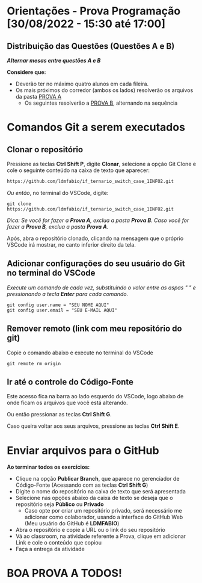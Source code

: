 # Orientações - Prova Programação [30/08/2022 - 15:30 até 17:00]

## Distribuição das Questões (Questões A e B)

***Alternar mesas entre questões A e B***

**Considere que:**

* Deverão ter no máximo quatro alunos em cada fileira.
* Os mais próximos do corredor (ambos os lados) resolverão os arquivos da pasta [PROVA A](Prova_A/)
  * Os seguintes resolverão a [PROVA B](Prova_B/), alternando na sequência
  

# Comandos Git a serem executados

## Clonar o repositório
Pressione as teclas **Ctrl Shift P**, digite **Clonar**, selecione a opção Git Clone e cole o seguinte conteúdo na caixa de texto que aparecer:
```html
https://github.com/ldmfabio/if_ternario_switch_case_1INFO2.git
```
*Ou então*, no terminal do VSCode, digite:
```GIT
git clone https://github.com/ldmfabio/if_ternario_switch_case_1INFO2.git
```

*Dica: Se você for fazer a **Prova A**, exclua a pasta **Prova B**. Caso você for fazer a **Prova B**, exclua a pasta **Prova A**.*

Após, abra o repositório clonado, clicando na mensagem que o próprio VSCode irá mostrar, no canto inferior direito da tela.


## Adicionar configurações do seu usuário do Git no terminal do VSCode
*Execute um comando de cada vez, substituindo o valor entre as aspas " " e pressionando a tecla **Enter** para cada comando.*
```GIT
git config user.name = "SEU NOME AQUI"
git config user.email = "SEU E-MAIL AQUI"
```

## Remover remoto (link com meu repositório do git)
Copie o comando abaixo e execute no terminal do VSCode
```GIT
git remote rm origin
```

## Ir até o controle do Código-Fonte
Este acesso fica na barra ao lado esquerdo do VSCode, logo abaixo de onde ficam os arquivos que você está alterando.

Ou então pressionar as teclas **Ctrl Shift G**.

Caso queira voltar aos seus arquivos, pressione as teclas **Ctrl Shift E**.

# Enviar arquivos para o GitHub
**Ao terminar todos os exercícios:**
* Clique na opção **Publicar Branch**, que aparece no gerenciador de Código-Fonte (Acessando com as teclas **Ctrl Shift G**)
* Digite o nome do repositório na caixa de texto que será apresentada
* Selecione nas opções abaixo da caixa de texto se deseja que o repositório seja **Público** ou **Privado**
  * Caso opte por criar um repositório privado, será necessário me adicionar como colaborador, usando a interface do GitHub Web (Meu usuário do GitHub é **LDMFABIO**)
* Abra o repositório e copie a URL ou o link do seu repositório
* Vá ao classroom, na atividade referente a Prova, clique em adicionar Link e cole o conteúdo que copiou
* Faça a entrega da atividade

# BOA PROVA A TODOS!